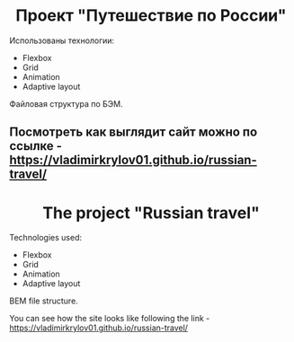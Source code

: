 <h1 align="center">Проект "Путешествие по России"</h1>


Использованы технологии:
* Flexbox
* Grid
* Animation
* Adaptive layout

Файловая структура по БЭМ.

Посмотреть как выглядит сайт можно по ссылке - https://vladimirkrylov01.github.io/russian-travel/
-----------------------------------------------------------------
<h1 align="center">The project "Russian travel"</h1>


Technologies used:
* Flexbox
* Grid
* Animation
* Adaptive layout

BEM file structure.


You can see how the site looks like following the link - https://vladimirkrylov01.github.io/russian-travel/

